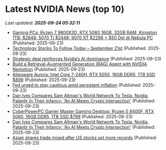 # Latest NVIDIA News (top 10)
_Last updated: **2025-09-24 05:32:11**_

- [Gaming PCs: Ryzen 7 9800X3D, RTX 5080 16GB, 32GB RAM, Kingston 1TB: $2848; 5070 Ti $2448; 9070 XT $2298 + $50 Del @ Nebula PC](https://www.ozbargain.com.au/node/925392) (Published: 2025-09-23)
- [Technology Stocks To Follow Today – September 21st](https://www.etfdailynews.com/2025/09/23/technology-stocks-to-follow-today-september-21st/) (Published: 2025-09-23)
- [Strategic deal reinforces Nvidia’s AI dominance](https://m.economictimes.com/markets/stocks/news/strategic-deal-reinforces-nvidias-ai-dominance/nvidia-to-invest-100b-in-openai/slideshow/124061707.cms) (Published: 2025-09-23)
- [Build a Retrieval-Augmented Generation (RAG) Agent with NVIDIA Nemotron](https://developer.nvidia.com/blog/build-a-rag-agent-with-nvidia-nemotron/) (Published: 2025-09-23)
- [Alienware Aurora: Intel Core 7-240H, RTX 5050, 16GB DDR5, 1TB SSD $899](https://slickdeals.net/f/18625693-alienware-aurora-intel-core-7-240h-rtx-5050-16gb-ddr5-1tb-ssd-899) (Published: 2025-09-23)
- [Fed urged to stay cautious amid persistent inflation](https://m.economictimes.com/markets/stocks/news/fed-urged-to-stay-cautious-amid-persistent-inflation/analyst-insights-partnership-risks/slideshow/124061601.cms) (Published: 2025-09-23)
- [Dan Ives Compares Sam Altman's World Network To Tesla, Nvidia, Palantir In Their Infancy: 'An AI Meets Crypto Intersection'](https://biztoc.com/x/56ce6a762b0c5890) (Published: 2025-09-23)
- [CyberPowerPC Gamer Master Gaming Desktop: Ryzen 5 8400F, RTX 5060, 16GB DDR5, 1TB SSD $799](https://slickdeals.net/f/18625630-cyberpowerpc-gamer-master-gaming-desktop-ryzen-5-8400f-rtx-5060-16gb-ddr5-1tb-ssd-799) (Published: 2025-09-23)
- [Dan Ives Compares Sam Altman's World Network To Tesla, Nvidia, Palantir In Their Infancy: 'An AI Meets Crypto Intersection'](https://finance.yahoo.com/news/dan-ives-compares-sam-altmans-041204919.html) (Published: 2025-09-23)
- [Asian shares trade mixed after US stocks set more records](https://abcnews.go.com/Business/wireStory/asian-shares-trade-mixed-after-us-stocks-set-125839981) (Published: 2025-09-23)
